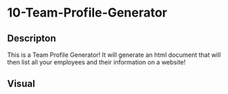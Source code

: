 # 10-Team-Profile-Generator

## Descripton

This is a Team Profile Generator! It will generate an html document that will then list
all your employees and their information on a website!

## Visual